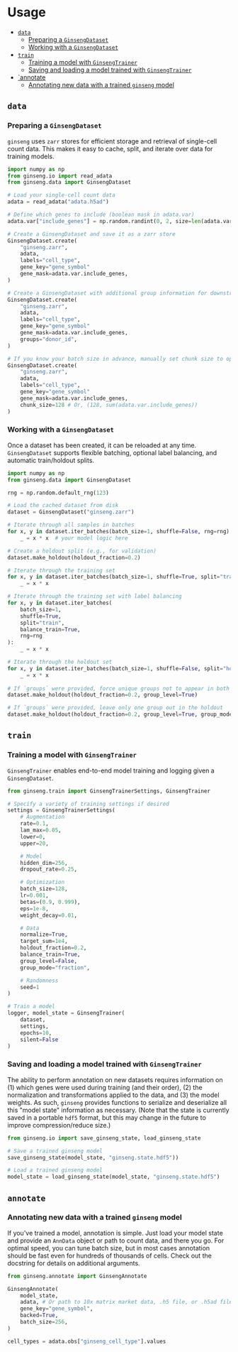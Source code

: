 # Usage

- [`data`](#data)
  - [Preparing a `GinsengDataset`](#preparing-a-ginsengdataset)
  - [Working with a `GinsengDataset`](#working-with-a-ginsengdataset)
- [`train`](#train)
  - [Training a model with `GinsengTrainer`](#training-a-model-with-ginsengtrainer)
  - [Saving and loading a model trained with `GinsengTrainer`](#saving-and-loading-a-model-trained-with-ginsengtrainer)
- [`annotate](#annotate)
  - [Annotating new data with a trained `ginseng` model](#annotating-new-data-with-a-trained-ginseng-model)

## `data`

### Preparing a `GinsengDataset`

`ginseng` uses `zarr` stores for efficient storage and retrieval of single-cell count data.
This makes it easy to cache, split, and iterate over data for training models.

```python
import numpy as np
from ginseng.io import read_adata
from ginseng.data import GinsengDataset

# Load your single-cell count data
adata = read_adata("adata.h5ad")

# Define which genes to include (boolean mask in adata.var)
adata.var["include_genes"] = np.random.randint(0, 2, size=len(adata.var)).astype(bool)

# Create a GinsengDataset and save it as a zarr store
GinsengDataset.create(
    "ginseng.zarr",
    adata,
    labels="cell_type",
	gene_key="gene_symbol"
    gene_mask=adata.var.include_genes,
)

# Create a GinsengDataset with additional group information for downstream splitting
GinsengDataset.create(
    "ginseng.zarr",
    adata,
	labels="cell_type",
	gene_key="gene_symbol"
    gene_mask=adata.var.include_genes,
	groups="donor_id",
)

# If you know your batch size in advance, manually set chunk size to optimize throughput
GinsengDataset.create(
    "ginseng.zarr",
    adata,
	labels="cell_type",
	gene_key="gene_symbol"
    gene_mask=adata.var.include_genes,
	chunk_size=128 # Or, (128, sum(adata.var.include_genes))
)
```

### Working with a `GinsengDataset`

Once a dataset has been created, it can be reloaded at any time. `GinsengDataset` supports flexible batching, optional label balancing, and automatic train/holdout splits.

```python
import numpy as np
from ginseng.data import GinsengDataset

rng = np.random.default_rng(123)

# Load the cached dataset from disk
dataset = GinsengDataset("ginseng.zarr")

# Iterate through all samples in batches
for x, y in dataset.iter_batches(batch_size=1, shuffle=False, rng=rng):
    _ = x * x  # your model logic here

# Create a holdout split (e.g., for validation)
dataset.make_holdout(holdout_fraction=0.2)

# Iterate through the training set
for x, y in dataset.iter_batches(batch_size=1, shuffle=True, split="train", rng=rng):
    _ = x * x

# Iterate through the training set with label balancing
for x, y in dataset.iter_batches(
    batch_size=1,
    shuffle=True,
    split="train",
    balance_train=True,
	rng=rng
):
    _ = x * x

# Iterate through the holdout set
for x, y in dataset.iter_batches(batch_size=1, shuffle=False, split="holdout", rng=rng):
    _ = x * x
	
# If `groups` were provided, force unique groups not to appear in both train and holdout
dataset.make_holdout(holdout_fraction=0.2, group_level=True)

# If `groups` were provided, leave only one group out in the holdout
dataset.make_holdout(holdout_fraction=0.2, group_level=True, group_mode="loo")
```

## `train`

### Training a model with `GinsengTrainer`

`GinsengTrainer` enables end-to-end model training and logging given a `GinsengDataset`.

```python
from ginseng.train import GinsengTrainerSettings, GinsengTrainer

# Specify a variety of training settings if desired
settings = GinsengTrainerSettings(
	# Augmentation
	rate=0.1,
    lam_max=0.05,
    lower=0,
    upper=20,

    # Model
    hidden_dim=256,
    dropout_rate=0.25,

    # Optimization
    batch_size=128,
    lr=0.001,
    betas=(0.9, 0.999),
    eps=1e-8,
    weight_decay=0.01,

    # Data
    normalize=True,
    target_sum=1e4,
    holdout_fraction=0.2,
    balance_train=True,
    group_level=False,
    group_mode="fraction",

    # Randomness
    seed=1
)

# Train a model
logger, model_state = GinsengTrainer(
	dataset,
	settings,
	epochs=10,
	silent=False
)
```

### Saving and loading a model trained with `GinsengTrainer`

The ability to perform annotation on new datasets requires information on (1) which genes were used during training (and their order), (2) the normalization and transformations applied to the data, and (3) the model weights. As such, `ginseng` provides functions to serialize and deserialize all this "model state" information as necessary. (Note that the state is currently saved in a portable `hdf5` format, but this may change in the future to improve compression/reduce size.)

```python
from ginseng.io import save_ginseng_state, load_ginseng_state

# Save a trained ginseng model
save_ginseng_state(model_state, "ginseng.state.hdf5"))

# Load a trained ginseng model
model_state = load_ginseng_state(model_state, "ginseng.state.hdf5")
```

## `annotate`

### Annotating new data with a trained `ginseng` model

If you've trained a model, annotation is simple. Just load your model state and provide an `AnnData` object or path to count data, and there you go. For optimal speed, you can tune batch size, but in most cases annotation should be fast even for hundreds of thousands of cells. Check out the docstring for details on additional arguments.

```python
from ginseng.annotate import GinsengAnnotate

GinsengAnnotate(
    model_state,
    adata, # Or path to 10x matrix market data, .h5 file, or .h5ad file
    gene_key="gene_symbol",
    backed=True,
    batch_size=256,
)

cell_types = adata.obs["ginseng_cell_type"].values
```
